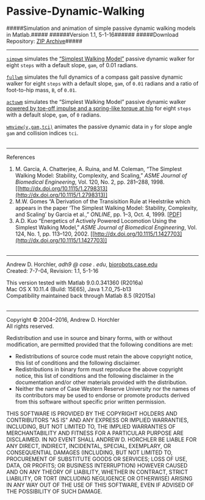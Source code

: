 Passive-Dynamic-Walking
========
#####Simulation and animation of simple passive dynamic walking models in Matlab.#####
######Version 1.1, 5-1-16######
#####Download Repository: [ZIP Archive](https://github.com/horchler/Passive-Dynamic-Walking/archive/master.zip)#####

--------

[```simpwm```](https://github.com/horchler/Passive-Dynamic-Walking/blob/master/simpwm.m) simulates the [&#8220;Simplest Walking Model&#8221;](http://dx.doi.org/10.1115/1.2798313) passive dynamic walker for eight ```steps``` with a default slope, ```gam```, of 0.01 radians.  
  
[```fullwm```](https://github.com/horchler/Passive-Dynamic-Walking/blob/master/fullwm.m) simulates the full dynamics of a compass gait passive dynamic walker for eight ```steps``` with a default slope, ```gam```, of ```0.01``` radians and a ratio of foot-to-hip mass, ```B```, of ```0.01```.  
  
[```actuwm```](https://github.com/horchler/Passive-Dynamic-Walking/blob/master/actuwm.m) simulates the &#8220;Simplest Walking Model&#8221; passive dynamic walker [powered by toe-off impulse and a spring-like torque at hip](http://dx.doi.org/10.1115/1.1427703) for eight ```steps``` with a default slope, ```gam```, of ```0``` radians.  
  
[```wmview(y,gam,tci)```](https://github.com/horchler/Passive-Dynamic-Walking/blob/master/wmview.m) animates the passive dynamic data in ```y``` for slope angle ```gam``` and collision indices ```tci```.    
&nbsp;  

--------

References  
 1. M. Garcia, A. Chatterjee, A. Ruina, and M. Coleman, &#8220;The Simplest Walking Model: Stability, Complexity, and Scaling,&#8221; *ASME Journal of Biomedical Engineering*, Vol. 120, No. 2, pp. 281&ndash;288, 1998. [[http://dx.doi.org/10.1115/1.2798313](http://dx.doi.org/10.1115/1.2798313)]  
 2. M.W. Gomes &#8220;A Derivation of the Transisition Rule at Heelstrike which appears in the paper &#8216;The Simplest Walking Model: Stability, Complexity, and Scaling&#8217; by Garcia et al.,&#8221; *ONLINE*, pp. 1&ndash;3, Oct. 4, 1999. [[PDF](http://ruina.tam.cornell.edu/research/topics/locomotion_and_robotics/simplest_walking/simplest_walking_gomes.pdf)]  
 3. A.D. Kuo &#8220;Energetics of Actively Powered Locomotion Using the Simplest Walking Model,&#8221; *ASME Journal of Biomedical Engineering*, Vol. 124, No. 1, pp. 113&ndash;120, 2002. [[http://dx.doi.org/10.1115/1.1427703](http://dx.doi.org/10.1115/1.1427703)]  
&nbsp;  

--------

Andrew D. Horchler, *adh9 @ case . edu*, [biorobots.case.edu](http://biorobots.case.edu/)  
Created: 7-7-04, Revision: 1.1, 5-1-16  

This version tested with Matlab 9.0.0.341360 (R2016a)  
Mac OS X 10.11.4 (Build: 15E65), Java 1.7.0_75-b13  
Compatibility maintained back through Matlab 8.5 (R2015a)  
&nbsp;  

--------

Copyright &copy; 2004&ndash;2016, Andrew D. Horchler  
All rights reserved.  

Redistribution and use in source and binary forms, with or without modification, are permitted provided that the following conditions are met:
 * Redistributions of source code must retain the above copyright notice, this list of conditions and the following disclaimer.
 * Redistributions in binary form must reproduce the above copyright notice, this list of conditions and the following disclaimer in the documentation and/or other materials provided with the distribution.
 * Neither the name of Case Western Reserve University nor the names of its contributors may be used to endorse or promote products derived from this software without specific prior written permission.

THIS SOFTWARE IS PROVIDED BY THE COPYRIGHT HOLDERS AND CONTRIBUTORS "AS IS" AND ANY EXPRESS OR IMPLIED WARRANTIES, INCLUDING, BUT NOT LIMITED TO, THE IMPLIED WARRANTIES OF MERCHANTABILITY AND FITNESS FOR A PARTICULAR PURPOSE ARE DISCLAIMED. IN NO EVENT SHALL ANDREW D. HORCHLER BE LIABLE FOR ANY DIRECT, INDIRECT, INCIDENTAL, SPECIAL, EXEMPLARY, OR CONSEQUENTIAL DAMAGES (INCLUDING, BUT NOT LIMITED TO, PROCUREMENT OF SUBSTITUTE GOODS OR SERVICES; LOSS OF USE, DATA, OR PROFITS; OR BUSINESS INTERRUPTION) HOWEVER CAUSED AND ON ANY THEORY OF LIABILITY, WHETHER IN CONTRACT, STRICT LIABILITY, OR TORT (INCLUDING NEGLIGENCE OR OTHERWISE) ARISING IN ANY WAY OUT OF THE USE OF THIS SOFTWARE, EVEN IF ADVISED OF THE POSSIBILITY OF SUCH DAMAGE.
